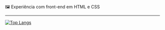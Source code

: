 <p>
&#x1F5BC; Experiência com front-end em HTML e CSS <br>

</P>

***
[![Top Langs](https://github-readme-stats.vercel.app/api/top-langs/?username=rodrigomoreiraa&size_weight=1&layout=compact&locale=pt-br&hide_border=true&card_width=400px&bg_color=DEG,0d1117,30363d&title_color=2f81f7&text_color=fff&ring_color=000&)](https://github.com/rodrigomoreiraa/github-readme-stats) 


 
